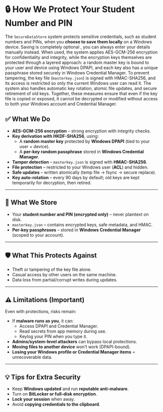 # 🔒 How We Protect Your Student Number and PIN


The `SecureDataStore` system protects sensitive credentials, such as student numbers and PINs, when you **choose to save them locally** on a Windows device. Saving is completely optional , you can always enter your details manually instead. 
When used, the system applies AES-GCM-256 encryption for confidentiality and integrity, while the encryption keys themselves are protected through a layered approach: a random master key is bound to your user and device using Windows DPAPI, 
and each key also has a unique passphrase stored securely in Windows Credential Manager. To prevent tampering, the key file (`masterkey.json`) is signed with HMAC-SHA256, and its access is restricted so only the current Windows user can read it. 
The system also handles automatic key rotation, atomic file updates, and secure retirement of old keys. Together, these measures ensure that even if the key file is copied or exposed, it cannot be decrypted or modified without access to both your Windows account and Credential Manager.

## ✅ What We Do
- **AES-GCM-256 encryption** – strong encryption with integrity checks.  
- **Key derivation with HKDF-SHA256**, using:  
  - A **random master key** protected by **Windows DPAPI** (tied to your user + device).  
  - A **per-key random passphrase** stored in **Windows Credential Manager**.  
- **Tamper detection** – `masterkey.json` is signed with **HMAC-SHA256**.  
- **File protection** – restricted to your Windows user (**ACL**) and hidden.  
- **Safe updates** – written atomically (temp file → fsync → secure replace).  
- **Key auto-rotation** – every 90 days by default; old keys are kept temporarily for decryption, then retired.  

---

## 📂 What We Store
- Your **student number and PIN (encrypted only)** – never plaintext on disk.  
- `masterkey.json` – contains encrypted keys, safe metadata, and HMAC.  
- **Per-key passphrases** – stored in **Windows Credential Manager** (scoped to your account).  

---

## 🛡️ What This Protects Against
- Theft or tampering of the key file alone.  
- Casual access by other users on the same machine.  
- Data loss from partial/corrupt writes during updates.  

---

## ⚠️ Limitations (Important)
Even with protections, risks remain:  
- If **malware runs as you**, it can:  
  - Access DPAPI and Credential Manager.  
  - Read secrets from app memory during use.  
  - Keylog your PIN when you type it.  
- **Admins/system-level attackers** can bypass local protections.  
- **Moving files to another device** won’t work (DPAPI-bound).  
- **Losing your Windows profile or Credential Manager items** = unrecoverable data.  

---

## 💡 Tips for Extra Security
- Keep **Windows updated** and run **reputable anti-malware**.  
- Turn on **BitLocker or full-disk encryption**.  
- **Lock your session** when away.  
- Avoid **copying credentials to the clipboard**.  

